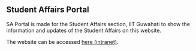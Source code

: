 ## Student Affairs Portal

SA Portal is made for the Student Affairs section, IIT Guwahati to show the
information and updates of the Student Affairs on this website.

The website can be accessed [here (intranet)](http://intranet.iitg.ac.in/sa/).
